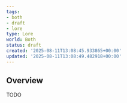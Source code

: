 ```yaml
---
tags:
- both
- draft
- lore
type: Lore
world: Both
status: draft
created: '2025-08-11T13:08:45.933865+00:00'
updated: '2025-08-11T13:08:49.482918+00:00'
---
```



## Overview

TODO
